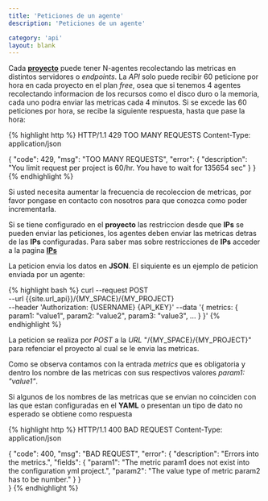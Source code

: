 ```yaml
---
title: 'Peticiones de un agente'
description: 'Peticiones de un agente'

category: 'api'
layout: blank
---
```


Cada **[proyecto](#/project/)** puede tener N-agentes recolectando las metricas en distintos servidores o *endpoints*.
La *API* solo puede recibir 60 peticione por hora en cada proyecto en el plan *free*, osea que si tenemos 4 agentes recolectando
informacion de los recursos como el disco duro o la memoria, cada uno podra enviar las metricas cada 4 minutos. Si se excede
las 60 peticiones por hora, se recibe la siguiente respuesta, hasta que pase la hora:

{% highlight http %}
HTTP/1.1 429 TOO MANY REQUESTS
Content-Type: application/json

{
    "code": 429,
    "msg": "TOO MANY REQUESTS",
    "error": {
        "description": "You limit request per project is 60/hr. You have to wait for 135654 sec"
    }
}
{% endhighlight %}

Si usted necesita aumentar la frecuencia de recoleccion de metricas, por favor pongase en contacto con nosotros para que conozca
como poder incrementarla.

Si se tiene configurado en el **proyecto** las restriccion desde que **IPs** se pueden enviar las peticiones, los agentes
deben enviar las metricas detras de las **IPs** configuradas. Para saber mas sobre restricciones de **IPs** acceder a la pagina
**[IPs](#/ip/)**

La peticion envia los datos en **JSON**. El siquiente es un ejemplo de
peticion enviada por un agente:

{% highlight bash %}
curl --request POST \
  --url {{site.url_api}}/{MY_SPACE}/{MY_PROJECT} \
  --header 'Authorization: {USERNAME} {API_KEY}'
  --data '{
            metrics:
            {
                param1: "value1",
                param2: "value2",
                param3: "value3",
                ...
            }
          }'
{% endhighlight %}

La peticion se realiza por *POST* a la *URL* "/{MY_SPACE}/{MY_PROJECT}" para refenciar el proyecto
al cual se le envia las metricas.

Como se observa contamos con la entrada *metrics* que es obligatoria y dentro los nombre de las metricas con sus 
respectivos valores *param1: "value1"*.

Si algunos de los nombres de las metricas que se envian no coinciden con las que estan configuradas en el **YAML** o
presentan un tipo de dato no esperado se obtiene como respuesta

{% highlight http %}
HTTP/1.1 400 BAD REQUEST
Content-Type: application/json

{
    "code": 400,
    "msg": "BAD REQUEST",
    "error": {
        "description": "Errors into the metrics.",
        "fields": {
            "param1": "The metric param1 does not exist into the configuration yml project.",
            "param2": "The value type of metric param2 has to be number."
        }
    }    
}
{% endhighlight %}
